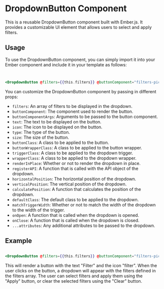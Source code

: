 # DropdownButton Component

This is a reusable DropdownButton component built with Ember.js. It provides a customizable UI element that allows users to select and apply filters.

## Usage

To use the DropdownButton component, you can simply import it into your Ember component and include it in your template as follows:

```hbs


<DropdownButton @filters={{this.filters}} @buttonComponent="filters-picker/button" />

```

You can customize the DropdownButton component by passing in different props:


- `filters`: An array of filters to be displayed in the dropdown.
- `buttonComponent`: The component used to render the button.
- `buttonComponentArgs`: Arguments to be passed to the button component.
- `text`: The text to be displayed on the button.
- `icon`: The icon to be displayed on the button.
- `type`: The type of the button.
- `size`: The size of the button.
- `buttonClass`: A class to be applied to the button.
- `buttonWrapperClass`: A class to be applied to the button wrapper.
- `triggerClass`: A class to be applied to the dropdown trigger.
- `wrapperClass`: A class to be applied to the dropdown wrapper.
- `renderInPlace`: Whether or not to render the dropdown in place.
- `registerAPI`: A function that is called with the API object of the dropdown.
- `horizontalPosition`: The horizontal position of the dropdown.
- `verticalPosition`: The vertical position of the dropdown.
- `calculatePosition`: A function that calculates the position of the dropdown.
- `defaultClass`: The default class to be applied to the dropdown.
- `matchTriggerWidth`: Whether or not to match the width of the dropdown to the width of the trigger.
- `onOpen`: A function that is called when the dropdown is opened.
- `onClose`: A function that is called when the dropdown is closed.
- `...attributes`: Any additional attributes to be passed to the dropdown.

## Example

```hbs

<DropdownButton @filters={{this.filters}} @buttonComponent="filters-picker/button" />


```

This will render a button with the text "Filter" and the icon "filter". When the user clicks on the button, a dropdown will appear with the filters defined in the filters array. The user can select filters and apply them using the "Apply" button, or clear the selected filters using the "Clear" button.
